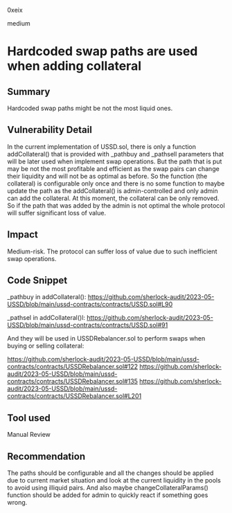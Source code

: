 0xeix

medium

# Hardcoded swap paths are used when adding collateral

## Summary

Hardcoded swap paths might be not the most liquid ones.

## Vulnerability Detail

In the current implementation of USSD.sol, there is only a function addCollateral() that is provided with _pathbuy and _pathsell parameters that will be later used when implement swap operations. But the path that is put may be not the most profitable and efficient as the swap pairs can change their liquidity and will not be as optimal as before. So the function (the collateral) is configurable only once and there is no some function to maybe update the path as the addCollateral() is admin-controlled and only admin can add the collateral. At this moment, the collateral can be only removed. So if the path that was added by the admin is not optimal the whole protocol will suffer significant loss of value.

## Impact

Medium-risk. The protocol can suffer loss of value due to such inefficient swap operations.

## Code Snippet

_pathbuy in addCollateral():
https://github.com/sherlock-audit/2023-05-USSD/blob/main/ussd-contracts/contracts/USSD.sol#L90

_pathsel in addCollateral()l:
https://github.com/sherlock-audit/2023-05-USSD/blob/main/ussd-contracts/contracts/USSD.sol#91

And they will be used in USSDRebalancer.sol to perform swaps when buying or selling collateral:

https://github.com/sherlock-audit/2023-05-USSD/blob/main/ussd-contracts/contracts/USSDRebalancer.sol#122
https://github.com/sherlock-audit/2023-05-USSD/blob/main/ussd-contracts/contracts/USSDRebalancer.sol#135
https://github.com/sherlock-audit/2023-05-USSD/blob/main/ussd-contracts/contracts/USSDRebalancer.sol#L201

## Tool used

Manual Review

## Recommendation

The paths should be configurable and all the changes should be applied due to current market situation and look at the current liquidity in the pools to avoid using illiquid pairs. And also maybe changeCollateralParams() function should be added for admin to quickly react if something goes wrong.